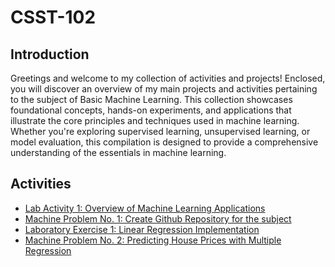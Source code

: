 # CSST-102

## Introduction
Greetings and welcome to my collection of activities and projects! Enclosed, you will discover an overview of my main projects and activities pertaining to the subject of Basic Machine Learning. This collection showcases foundational concepts, hands-on experiments, and applications that illustrate the core principles and techniques used in machine learning. Whether you're exploring supervised learning, unsupervised learning, or model evaluation, this compilation is designed to provide a comprehensive understanding of the essentials in machine learning.

## Activities
- [Lab Activity 1: Overview of Machine Learning Applications](https://github.com/simon-javier/CSST-102/blob/d2f6ebaaf39167243dae6de239e6d539616ed5ff/Lab%20Activity%201%3A%20Overview%20of%20Machine%20Learning%20Applications/LAB_ACT1%20-%20JAVIER_BSCS3B.pdf)
- [Machine Problem No. 1: Create Github Repository for the subject](https://github.com/simon-javier/CSST102-3B/tree/main/Machine%20Problem%20No.%201%3A%20Create%20Github%20Repository%20for%20the%20subject)
- [Laboratory Exercise 1: Linear Regression Implementation](https://github.com/simon-javier/CSST102-3B/tree/main/Laboratory%20Exercise%201%3A%20Linear%20Regression%20Implementation)
- [Machine Problem No. 2: Predicting House Prices with Multiple Regression](https://github.com/simon-javier/CSST102-3B/tree/main/Machine%20Problem%20No.%202%3A%20Predicting%20House%20Prices%20with%20Multiple%20Regression)

